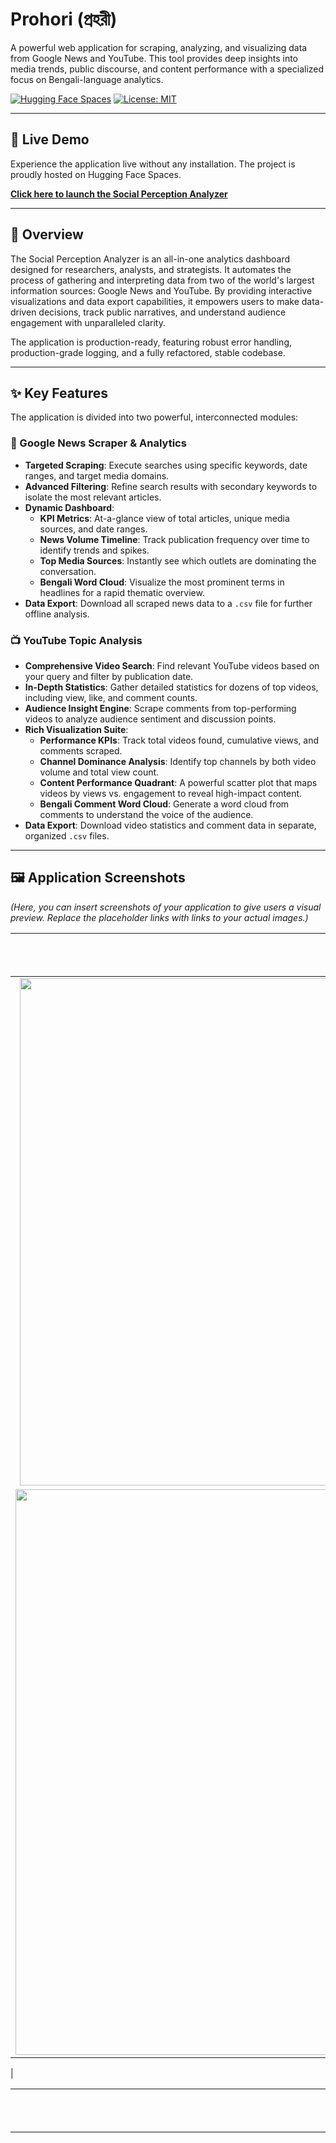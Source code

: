 # Prohori (প্রহরী)

A powerful web application for scraping, analyzing, and visualizing data from Google News and YouTube. This tool provides deep insights into media trends, public discourse, and content performance with a specialized focus on Bengali-language analytics.

[![Hugging Face Spaces](https://img.shields.io/badge/%F0%9F%A4%97%20Hugging%20Face-Spaces-blue)](https://huggingface.co/spaces/Arjon07CSE/Prohori)
[![License: MIT](https://img.shields.io/badge/License-MIT-yellow.svg)](https://opensource.org/licenses/MIT)

---

## 🚀 Live Demo

Experience the application live without any installation. The project is proudly hosted on Hugging Face Spaces.

**[Click here to launch the Social Perception Analyzer](https://huggingface.co/spaces/Arjon07CSE/Prohori)**

---

## 🌟 Overview

The Social Perception Analyzer is an all-in-one analytics dashboard designed for researchers, analysts, and strategists. It automates the process of gathering and interpreting data from two of the world's largest information sources: Google News and YouTube. By providing interactive visualizations and data export capabilities, it empowers users to make data-driven decisions, track public narratives, and understand audience engagement with unparalleled clarity.

The application is production-ready, featuring robust error handling, production-grade logging, and a fully refactored, stable codebase.

---

## ✨ Key Features

The application is divided into two powerful, interconnected modules:

### 📰 Google News Scraper & Analytics
-   **Targeted Scraping**: Execute searches using specific keywords, date ranges, and target media domains.
-   **Advanced Filtering**: Refine search results with secondary keywords to isolate the most relevant articles.
-   **Dynamic Dashboard**:
    -   **KPI Metrics**: At-a-glance view of total articles, unique media sources, and date ranges.
    -   **News Volume Timeline**: Track publication frequency over time to identify trends and spikes.
    -   **Top Media Sources**: Instantly see which outlets are dominating the conversation.
    -   **Bengali Word Cloud**: Visualize the most prominent terms in headlines for a rapid thematic overview.
-   **Data Export**: Download all scraped news data to a `.csv` file for further offline analysis.

### 📺 YouTube Topic Analysis
-   **Comprehensive Video Search**: Find relevant YouTube videos based on your query and filter by publication date.
-   **In-Depth Statistics**: Gather detailed statistics for dozens of top videos, including view, like, and comment counts.
-   **Audience Insight Engine**: Scrape comments from top-performing videos to analyze audience sentiment and discussion points.
-   **Rich Visualization Suite**:
    -   **Performance KPIs**: Track total videos found, cumulative views, and comments scraped.
    -   **Channel Dominance Analysis**: Identify top channels by both video volume and total view count.
    -   **Content Performance Quadrant**: A powerful scatter plot that maps videos by views vs. engagement to reveal high-impact content.
    -   **Bengali Comment Word Cloud**: Generate a word cloud from comments to understand the voice of the audience.
-   **Data Export**: Download video statistics and comment data in separate, organized `.csv` files.

---

## 🖼️ Application Screenshots

*(Here, you can insert screenshots of your application to give users a visual preview. Replace the placeholder links with links to your actual images.)*

| News Analytics Dashboard | YouTube Content Quadrant |
| :----------------------: | :----------------------: |
| <img width="1862" height="812" alt="image" src="https://github.com/user-attachments/assets/75183ff2-bf41-4abe-8e5a-8f55a53ddc8b" />
 | <img width="1876" height="905" alt="image" src="https://github.com/user-attachments/assets/91087e81-1968-402e-8e47-2dd15460b86f" />
 |

| Top Media Sources Plot | Bengali Word Cloud |
| :--------------------: | :--------------------: |
| <img width="2400" height="1800" alt="image" src="https://github.com/user-attachments/assets/535881fc-e557-4b6e-b137-261877a809bb" />
 | <img width="4500" height="2400" alt="image" src="https://github.com/user-attachments/assets/5329d2e9-f419-4fb7-a2f9-6dde796a5db9" />
 |

---

## 🛠️ Technical Stack

This project is built with a modern, robust stack of technologies:

-   **Backend:** Python
-   **Web UI Framework:** Gradio
-   **Data Manipulation:** Pandas, NumPy
-   **Web Scraping:** GoogleNews, Google API Python Client
-   **Data Visualization:** Matplotlib, Seaborn, WordCloud
-   **Date Handling:** python-dateutil

---

## ⚙️ Installation & Local Setup

Follow these steps to run the application on your local machine.

### Prerequisites
-   Python 3.8 or higher
-   A Google account and a **YouTube Data API v3 key**.

### 1. Clone the Repository
```bash
git clone https://github.com/arjonnill07/gradio-app.git
cd gradio-app
2. Create and Activate a Virtual Environment
This keeps your project dependencies isolated.
code
Bash
# For macOS/Linux
python3 -m venv venv
source venv/bin/activate

# For Windows
python -m venv venv
venv\Scripts\activate
3. Install Dependencies
The project includes a requirements.txt file to install all necessary libraries.
code
Bash
pip install -r requirements.txt```

### 4. Configure Environment Variables
The YouTube analysis module requires an API key. It's best practice to set this as an environment variable rather than hardcoding it.

-   **Get your API Key**: Follow the instructions from the [Google Cloud Console](https://console.cloud.google.com/) to enable the "YouTube Data API v3" and create an API key.
-   **Set the Environment Variable**:
    ```bash
    # For macOS/Linux
    export YOUTUBE_API_KEY="YOUR_API_KEY"

    # For Windows
    set YOUTUBE_API_KEY="YOUR_API_KEY"
    ```
    The application will automatically detect and use this key.

### 5. Download the Bengali Font
For the word clouds and plots to render Bengali text correctly, you need the `NotoSansBengali-Regular.ttf` font.
-   Download it from [Google Fonts](https://fonts.google.com/specimen/Noto+Sans+Bengali).
-   Place the `.ttf` file in the root directory of the project.

### 6. Run the Application
```bash
python app.py
Open your web browser and navigate to the local URL provided in the terminal (usually http://127.0.0.1:7860).
---
##🤝 Contributing
Contributions are welcome and highly appreciated! If you have an idea for a new feature, find a bug, or want to improve the documentation, please feel free to:
Open an issue to discuss your ideas.
Submit a pull request with your changes.


